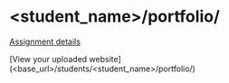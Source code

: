 # <student_name>/portfolio/

[Assignment details](/homework/portfolio)

[View your uploaded website](<base_url>/students/<student_name>/portfolio/)
